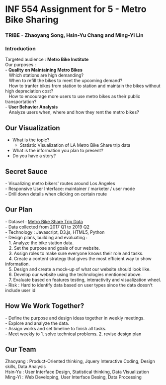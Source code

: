 # INF 554 Assignment for 5 - Metro Bike Sharing

### TRIBE - Zhaoyang Song, Hsin-Yu Chang and Ming-Yi Lin
### Introduction
Targeted audience : **Metro Bike Institute** <br>
Our purposes : <br>
\- **Quality on Maintaining Metro Bikes**<br>
&nbsp;&nbsp; Which stations are high demanding?<br>
&nbsp;&nbsp; When to refill the bikes to meet the upcoming demand?<br>
&nbsp;&nbsp; How to tranfer bikes from station to station and maintain the bikes without high depreciation cost? <br>
&nbsp;&nbsp; How to encourage more users to use metro bikes as their public transportation?
<br>
\- **User Behavior Analysis**<br>
&nbsp;&nbsp; Analyze users when, where and how they rent the metro bikes?

## Our Visualization
* What is the topic?
    - Statistic Visualization of LA Metro Bike Share trip data
* What is the information you plan to present?
* Do you have a story?

## Secret Sauce
\- Visualizing metro bikers' routes around Los Angeles
<br>\- Responsive User Interface: maintainer / marketer /  user mode
<br>\- Drill down details when clicking on certain route

## Our Plan
\- Dataset : [Metro Bike Share Trip Data](https://bikeshare.metro.net/about/data/]) 
<br>\- Data collected from 2017 Q1 to 2019 Q2
<br>\- Technology : Javascript, D3.js, HTML5, Python 
<br>\- Design plans, building and evaluating : 
<br>&nbsp;&nbsp; 1. Analyze the bike station data.
<br>&nbsp;&nbsp; 2. Set the purpose and goals of our website.
<br>&nbsp;&nbsp; 3. Assign roles to make sure everyone knows their role and tasks.
<br>&nbsp;&nbsp; 4. Create a content strategy that gives the most efficient way to show information.
<br>&nbsp;&nbsp; 5. Design and create a mock-up of what our website should look like.
<br>&nbsp;&nbsp; 6. Develop our website using the technologies mentioned above.
<br>&nbsp;&nbsp; 7. Evaluate based on features testing, interactivity and visualization wheel.
<br>\- Risk : Hard to identify data based on user types since the data doesn't include user id

## How We Work Together?
\- Define the purpose and design ideas together in weekly meetings.
<br> - Explore and analyze the data.
<br> - Assign works and set timeline to finish all tasks.
<br> - Meet weekly to 1. solve technical problems. 2. revise design plan

## Our Team
Zhaoyang : Product-Oriented thinking, Jquery Interactive Coding, Design skills, Data Analysis
<br> Hsin-Yu : User Interface Design, Statistical thinking, Data Visualization
<br> Ming-Yi : Web Developing, User Interface Desing, Data Processing 
